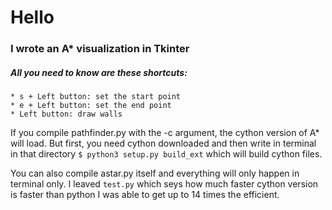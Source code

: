 # Hello
### I wrote an A* visualization in Tkinter

##### All you need to know are these shortcuts:
    * s + Left button: set the start point
    * e + Left button: set the end point
    * Left button: draw walls


If you compile pathfinder.py with the -c argument, the cython version of A* will load.
But first, you need cython downloaded and then write in terminal in that directory
`$ python3 setup.py build_ext` which will build cython files.

You can also compile astar.py itself and everything will only happen in terminal only.
I leaved `test.py` which seys how much faster cython version is faster than python
I was able to get up to 14 times the efficient.